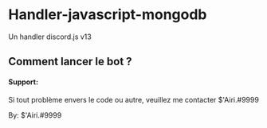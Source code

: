 # Handler-javascript-mongodb
Un handler discord.js v13

## Comment lancer le bot ?



#### Support:

Si tout problème envers le code ou autre, veuillez me contacter $'Airi.#9999

By: $'Airi.#9999
